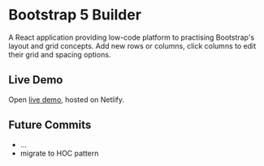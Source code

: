 # Bootstrap 5 Builder

A React application providing low-code platform to practising Bootstrap's layout and grid concepts. Add new rows or columns, click columns to edit their grid and spacing options.

## Live Demo

Open [live demo](https://bootstrap-builder.netlify.app/), hosted on Netlify.

## Future Commits

* ...
* migrate to HOC pattern